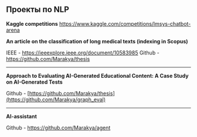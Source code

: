 ## Проекты по NLP

**Kaggle competitions**
https://www.kaggle.com/competitions/lmsys-chatbot-arena

**An article on the classification of long medical texts (indexing in Scopus)**

IEEE - https://ieeexplore.ieee.org/document/10583985
Github - https://github.com/Marakya/thesis

-----------------------------------------------------------------
**Approach to Evaluating AI-Generated Educational Content: A Case Study on AI-Generated Tests**

Github - [https://github.com/Marakya/thesis](https://github.com/Marakya/graph_eval)

----------------------------------------------------------------------------

**AI-assistant**

Github - https://github.com/Marakya/agent
